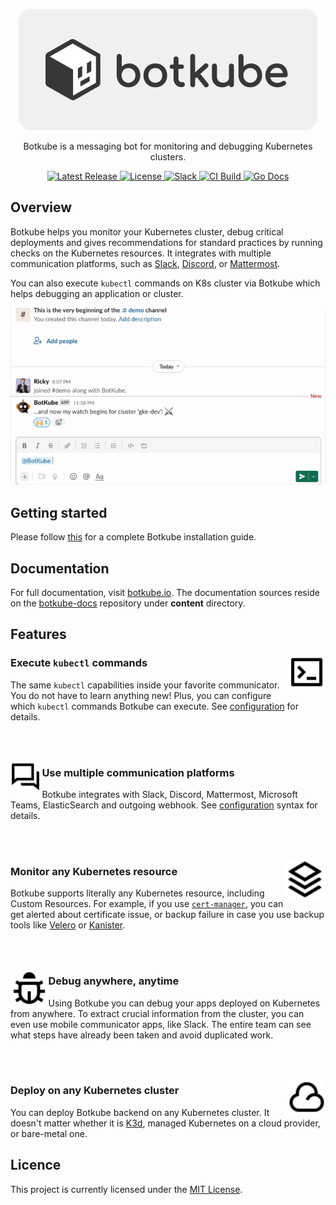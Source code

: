 <p align="center">
  <a href="https://botkube.io">
    <img src="./docs/assets/botkube-title.png" alt="Botkube Logo Light" />
  </a>
</p>

<p align="center">
  Botkube is a messaging bot for monitoring and debugging Kubernetes clusters.
</p>


<p align="center">
  <a href="https://github.com/kubeshop/botkube/releases/latest">
    <img src="https://img.shields.io/github/v/release/kubeshop/botkube" alt="Latest Release" />
  </a>
  <a href="https://github.com/kubeshop/botkube/blob/main/LICENSE">
    <img src="https://img.shields.io/github/license/kubeshop/botkube" alt="License"/>
  </a>
  <a href="https://join.botkube.io/">
    <img src="https://badgen.net/badge/slack/Botkube?icon=slack" alt="Slack" />
  </a>
  <a href="https://github.com/kubeshop/botkube/actions?query=workflow%3ACI+branch%3Amain">
    <img src="https://github.com/kubeshop/botkube/workflows/CI/badge.svg?branch=main" alt="CI Build" />
  </a>
  <a href="https://godoc.org/github.com/kubeshop/botkube">
    <img src="https://godoc.org/github.com/kubeshop/botkube?status.svg" alt="Go Docs" />
  </a>
</p>

## Overview

Botkube helps you monitor your Kubernetes cluster, debug critical deployments and gives recommendations for standard practices by running checks on the Kubernetes resources. It integrates with multiple communication platforms, such as [Slack](https://slack.com), [Discord](https://discord.com/), or [Mattermost](https://mattermost.com).

You can also execute `kubectl` commands on K8s cluster via Botkube which helps debugging an application or cluster.

<p align="center">
<img src="./docs/assets/main-demo.gif" />
</p>

## Getting started

Please follow [this](https://docs.botkube.io/installation/) for a complete Botkube installation guide.

## Documentation

For full documentation, visit [botkube.io](https://docs.botkube.io). The documentation sources reside on the [botkube-docs](https://github.com/kubeshop/botkube-docs) repository under **content** directory.

## Features

<img src="./docs/assets/icons/terminal-box-line.svg" width="12%" align="right"/>

### Execute `kubectl` commands

The same `kubectl` capabilities inside your favorite communicator. You do not have to learn anything new! Plus, you can configure which `kubectl` commands Botkube can execute. See [configuration](https://docs.botkube.io/configuration/) for details.

<br /><br />

<img src="./docs/assets/icons/question-answer-line.svg" width="10%" align="left"/>

### Use multiple communication platforms

Botkube integrates with Slack, Discord, Mattermost, Microsoft Teams, ElasticSearch and outgoing webhook. See [configuration](https://docs.botkube.io/configuration/communication/) syntax for details.

<br /><br />

<img src="./docs/assets/icons/stack-line.svg" width="13%" align="right"/>

### Monitor any Kubernetes resource

Botkube supports literally any Kubernetes resource, including Custom Resources. For example, if you use [`cert-manager`](https://cert-manager.io/), you can get alerted about certificate issue, or backup failure in case you use backup tools like [Velero](https://velero.io/) or [Kanister](https://kanister.io/).

<br /><br />

<img src="./docs/assets/icons/bug-line.svg" width="12%" align="left"/>

### Debug anywhere, anytime

Using Botkube you can debug your apps deployed on Kubernetes from anywhere. To extract crucial information from the cluster, you can even use mobile communicator apps, like Slack. The entire team can see what steps have already been taken and avoid duplicated work.

<br /><br />

<img src="./docs/assets/icons/cloud-line.svg" width="12%" align="right"/>

### Deploy on any Kubernetes cluster

You can deploy Botkube backend on any Kubernetes cluster. It doesn't matter whether it is [K3d](https://k3d.io), managed Kubernetes on a cloud provider, or bare-metal one.

## Licence

This project is currently licensed under the [MIT License](https://github.com/kubeshop/botkube/blob/main/LICENSE).
